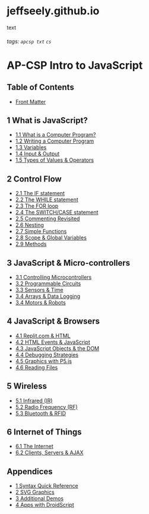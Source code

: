 # jeffseely.github.io
text

###### tags: `apcsp txt` `cs`
AP-CSP Intro to JavaScript
===
Table of Contents
---
- [Front Matter](/wV0cyxtyRUWkR0GzyE_yCw#Front-Matter)

[//]: # (put a / in front of address to avoid link symbol in output)
[//]: # (URL for replit assets example: https://28f7110b-3ce8-49d6-b340-8c67add3b3e0.id.repl.co/CSAssets/CS1cover.jpg)

1 What is JavaScript?
---
- [1.1 What is a Computer Program?](/Text.md#1---What-is-JavaScript)
- [1.2 Writing a Computer Program](/Text.md#12-Writing-a-Computer-Program)
- [1.3 Variables](/Text.md#13-Variables)
- [1.4 Input & Output](/Text.md#14-Input-amp-Output-IO)
- [1.5 Types of Values & Operators](./Text.md#1.5)

2 Control Flow
---
- [2.1 The IF statement](/dQjJE8Z0T4OmXBc3xWaRNg#2---Control-Flow)
- [2.2 The WHILE statement](/dQjJE8Z0T4OmXBc3xWaRNg#22-The-WHILE-statement)
- [2.3 The FOR loop](/dQjJE8Z0T4OmXBc3xWaRNg#23-The-FOR-loop)
- [2.4 The SWITCH/CASE statement](/dQjJE8Z0T4OmXBc3xWaRNg#24-The-SWITCHCASE-statement)
- [2.5 Commenting Revisited](/dQjJE8Z0T4OmXBc3xWaRNg#25-Commenting-Revisited)
- [2.6 Nesting](/dQjJE8Z0T4OmXBc3xWaRNg#26-Nesting)
- [2.7 Simple Functions](/dQjJE8Z0T4OmXBc3xWaRNg#27-Simple-Functions)
- [2.8 Scope & Global Variables](/dQjJE8Z0T4OmXBc3xWaRNg#28-Scope-amp-Global-Variables)
- [2.9 Methods](/dQjJE8Z0T4OmXBc3xWaRNg#29-Methods)

3 JavaScript & Micro-controllers
---
- [3.1 Controlling Microcontrollers](/UCN58IYyQWCW_yccKGrnrA#3---JavaScript-amp-Micro-controllers)
- [3.2 Programmable Circuits](/UCN58IYyQWCW_yccKGrnrA#32-Programmable-Circuits)
- [3.3 Sensors & Time](/UCN58IYyQWCW_yccKGrnrA#33-Sensors-amp-Time)
- [3.4 Arrays & Data Logging](/UCN58IYyQWCW_yccKGrnrA#L34)
- [3.4 Motors & Robots](https://hackmd.io/UCN58IYyQWCW_yccKGrnrA#35-Motors-amp-Robots)

4 JavaScript & Browsers
---
- [4.1 Replit.com & HTML](https://hackmd.io/7WLwfM2vTLqWJlCwld4DEA#4---JavaScript-and-Browsers)
- [4.2 HTML Events & JavaScript](/7WLwfM2vTLqWJlCwld4DEA#42-HTML-Events-amp-JavaScript)
- [4.3 JavaScript Objects & the DOM](/7WLwfM2vTLqWJlCwld4DEA#43-JavaScript-Objects-amp-the-DOM)
- [4.4 Debugging Strategies](/7WLwfM2vTLqWJlCwld4DEA#44-Debugging-Strategies)
- [4.5 Graphics with P5.js](/7WLwfM2vTLqWJlCwld4DEA#45-Graphics-with-P5js)
- [4.6 Reading Files](/7WLwfM2vTLqWJlCwld4DEA#46-Reading-Files)

5 Wireless
---
- [5.1 Infrared (IR)](/k1qMrT7NSNaFEZkfFYMPEg#5---Wireless)
- [5.2 Radio Frequency (RF)](/k1qMrT7NSNaFEZkfFYMPEg#52-Radio-Frequency-RF)
- [5.3 Bluetooth & RFID](/k1qMrT7NSNaFEZkfFYMPEg#53-Bluetooth-amp-RFID)

6 Internet of Things
---
- [6.1 The Internet](/WAmboP-BRU2fWs-iRpKOKQ#6---Internet-of-Things)
- [6.2 Clients, Servers & AJAX](/WAmboP-BRU2fWs-iRpKOKQ#62-Clients-Servers-amp-AJAX)

Appendices
---
- [1 Syntax Quick Reference](/dV3BMdFESj2RgfRcb2yszw#Appendix-1---Syntax-Quick-Reference)
- [2 SVG Graphics](/dV3BMdFESj2RgfRcb2yszw#Appendix-2---SVG-Graphics)
- [3 Additional Demos](/dV3BMdFESj2RgfRcb2yszw#Appendix-3---Additional-Demos)
- [4 Apps with DroidScript](/dV3BMdFESj2RgfRcb2yszw#Appendix-4---Apps-with-DroidScript)
